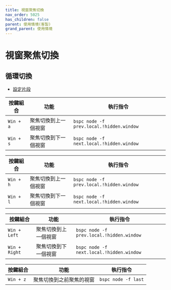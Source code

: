 ```yaml
---
title: 視窗聚焦切換
nav_order: 5025
has_children: false
parent: 使用情境(客製)
grand_parent: 使用情境
---
```



# 視窗聚焦切換


## 循環切換

* [設定片段](https://github.com/samwhelp/note-about-bspwm/blob/gh-pages/_demo/config/bspwm-config/main/config/bspwm/share/gen/sxhkd-gen-rc/Section/Keybind/Window/FocusCycle.conf)

| 按鍵組合  | 功能                   | 執行指令               |
| ----------| ---------------------- | ---------------------- |
| `Win + a` | 聚焦切換到上一個視窗 | `bspc node -f prev.local.!hidden.window`  |
| `Win + s` | 聚焦切換到下一個視窗 | `bspc node -f next.local.!hidden.window`  |


| 按鍵組合  | 功能                   | 執行指令               |
| ----------| ---------------------- | ---------------------- |
| `Win + h` | 聚焦切換到上一個視窗 | `bspc node -f prev.local.!hidden.window`  |
| `Win + l` | 聚焦切換到下一個視窗 | `bspc node -f next.local.!hidden.window`  |


| 按鍵組合  | 功能                   | 執行指令               |
| ----------| ---------------------- | ---------------------- |
| `Win + Left` | 聚焦切換到上一個視窗 | `bspc node -f prev.local.!hidden.window`  |
| `Win + Right` | 聚焦切換到下一個視窗 | `bspc node -f next.local.!hidden.window`  |


| 按鍵組合  | 功能                   | 執行指令               |
| ----------| ---------------------- | ---------------------- |
| `Win + z` | 聚焦切換到之前聚焦的視窗 | `bspc node -f last`  |
